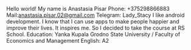 Hello world!
My name is Anastasia Pisar
Phone: +375298866883
Mail:anastasia.pisar.02@gmail.com
Telegram: Lady_Stacy
I like android development. I know that I can use apps to make people happier and improve their lives. It inspires me. So I decided to take the course at RS School.
Education: Yanka Kupala Grodno State University / Faculty of Economics and Management
English: A2
